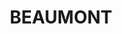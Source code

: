 ---
lastmod: '2025-04-06T06:05:20+00:00'
latitude: -34.595027
layout: suburb
longitude: 150.410978
postcode: '2577'
state: NSW
title: BEAUMONT
url: /nsw/beaumont/
---
